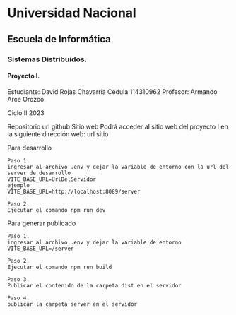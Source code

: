 # Universidad Nacional 
## Escuela de Informática 
### Sistemas Distribuidos.

#### Proyecto I.

Estudiante: 
David Rojas Chavarría
Cédula
114310962
Profesor:
Armando Arce Orozco.

Ciclo II 2023

Repositorio
    url github
Sitio web
Podrá acceder al sitio web del proyecto I en la siguiente dirección web:
    url sitio

Para desarrollo

	Paso 1.
	ingresar al archivo .env y dejar la variable de entorno con la url del server de desarrollo
	VITE_BASE_URL=UrlDelServidor
	ejemplo
	VITE_BASE_URL=http://localhost:8089/server

	Paso 2.
	Ejecutar el comando npm run dev

Para generar publicado

	Paso 1.
	ingresar al archivo .env y dejar la variable de entorno 
	VITE_BASE_URL=/server

	Paso 2.
	Ejecutar el comando npm run build

	Paso 3.
	Publicar el contenido de la carpeta dist en el servidor

	Paso 4.
	publicar la carpeta server en el servidor